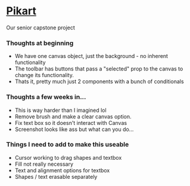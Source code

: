 # [Pikart](https://pikart-kappa.vercel.app/)
Our senior capstone project


### Thoughts at beginning
- We have one canvas object, just the background - no inherent functionality
- The toolbar has buttons that pass a "selected" prop to the canvas to change its functionality. 
- Thats it, pretty much just 2 components with a bunch of conditionals


### Thoughts a few weeks in...
- This is way harder than I imagined lol
- Remove brush and make a clear canvas option.
- Fix text box so it doesn't interact with Canvas
- Screenshot looks like ass but what can you do...

### Things I need to add to make this useable
- Cursor working to drag shapes and textbox
- Fill not really necessary
- Text and alignment options for textbox
- Shapes / text erasable separately 